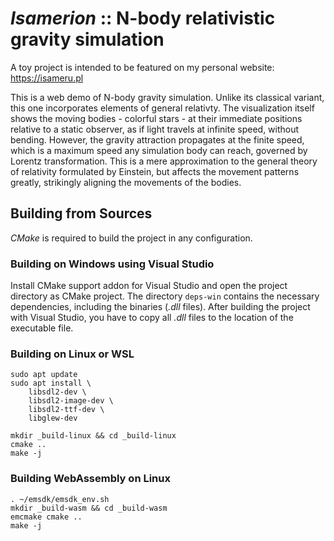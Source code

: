 
# *Isamerion* :: N-body relativistic gravity simulation

A toy project is intended to be featured on my personal website: https://isameru.pl

This is a web demo of N-body gravity simulation.
Unlike its classical variant, this one incorporates elements of general relativty.
The visualization itself shows the moving bodies - colorful stars - at their immediate positions relative to a static observer, as if light travels at infinite speed, without bending.
However, the gravity attraction propagates at the finite speed, which is a maximum speed any simulation body can reach, governed by Lorentz transformation.
This is a mere approximation to the general theory of relativity formulated by Einstein, but affects the movement patterns greatly, strikingly aligning the movements of the bodies.

## Building from Sources

_CMake_ is required to build the project in any configuration.

### Building on Windows using Visual Studio

Install CMake support addon for Visual Studio and open the project directory as CMake project.
The directory `deps-win` contains the necessary dependencies, including the binaries (_.dll_ files).
After building the project with Visual Studio, you have to copy all _.dll_ files to the location of the executable file.

### Building on Linux or WSL

```
sudo apt update
sudo apt install \
    libsdl2-dev \
    libsdl2-image-dev \
    libsdl2-ttf-dev \
    libglew-dev

mkdir _build-linux && cd _build-linux
cmake ..
make -j
```

### Building WebAssembly on Linux

```
. ~/emsdk/emsdk_env.sh
mkdir _build-wasm && cd _build-wasm
emcmake cmake ..
make -j
```
